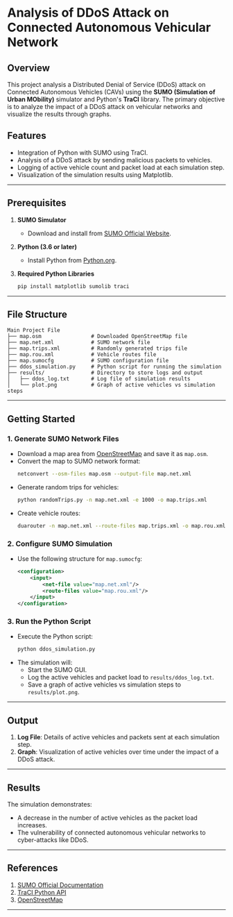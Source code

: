 # Analysis of DDoS Attack on Connected Autonomous Vehicular Network

## Overview
This project analysis a Distributed Denial of Service (DDoS) attack on Connected Autonomous Vehicles (CAVs) using the **SUMO (Simulation of Urban MObility)** simulator and Python's **TraCI** library. The primary objective is to analyze the impact of a DDoS attack on vehicular networks and visualize the results through graphs.

## Features
- Integration of Python with SUMO using TraCI.
- Analysis of a DDoS attack by sending malicious packets to vehicles.
- Logging of active vehicle count and packet load at each simulation step.
- Visualization of the simulation results using Matplotlib.

---

## Prerequisites
1. **SUMO Simulator**
   - Download and install from [SUMO Official Website](https://sumo.dlr.de/docs/Downloads.html).

2. **Python (3.6 or later)**
   - Install Python from [Python.org](https://www.python.org/).

3. **Required Python Libraries**
   ```bash
   pip install matplotlib sumolib traci
   ```

---

## File Structure
```
Main Project File
├── map.osm                # Downloaded OpenStreetMap file
├── map.net.xml            # SUMO network file
├── map.trips.xml          # Randomly generated trips file
├── map.rou.xml            # Vehicle routes file
├── map.sumocfg            # SUMO configuration file
├── ddos_simulation.py     # Python script for running the simulation
├── results/               # Directory to store logs and output
│   ├── ddos_log.txt       # Log file of simulation results
│   └── plot.png           # Graph of active vehicles vs simulation steps
```

---

## Getting Started

### 1. Generate SUMO Network Files
- Download a map area from [OpenStreetMap](https://www.openstreetmap.org/) and save it as `map.osm`.
- Convert the map to SUMO network format:
  ```bash
  netconvert --osm-files map.osm --output-file map.net.xml
  ```
- Generate random trips for vehicles:
  ```bash
  python randomTrips.py -n map.net.xml -e 1000 -o map.trips.xml
  ```
- Create vehicle routes:
  ```bash
  duarouter -n map.net.xml --route-files map.trips.xml -o map.rou.xml --ignore-errors
  ```

### 2. Configure SUMO Simulation
- Use the following structure for `map.sumocfg`:
  ```xml
  <configuration>
      <input>
          <net-file value="map.net.xml"/>
          <route-files value="map.rou.xml"/>
      </input>
  </configuration>
  ```

### 3. Run the Python Script
- Execute the Python script:
  ```bash
  python ddos_simulation.py
  ```
- The simulation will:
  - Start the SUMO GUI.
  - Log the active vehicles and packet load to `results/ddos_log.txt`.
  - Save a graph of active vehicles vs simulation steps to `results/plot.png`.

---

## Output
1. **Log File**: Details of active vehicles and packets sent at each simulation step.
2. **Graph**: Visualization of active vehicles over time under the impact of a DDoS attack.

---

## Results
The simulation demonstrates:
- A decrease in the number of active vehicles as the packet load increases.
- The vulnerability of connected autonomous vehicular networks to cyber-attacks like DDoS.

---

## References
1. [SUMO Official Documentation](https://sumo.dlr.de/docs/)
2. [TraCI Python API](https://sumo.dlr.de/docs/TraCI.html)
3. [OpenStreetMap](https://www.openstreetmap.org/)

---
